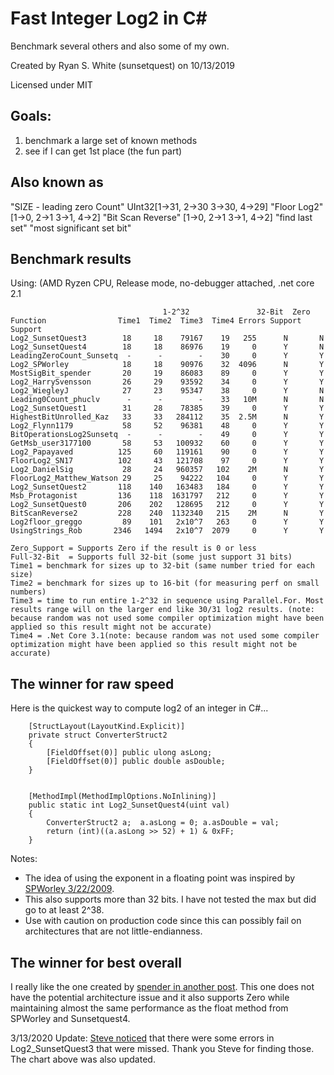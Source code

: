 # Fast Integer Log2 in C#
Benchmark several others and also some of my own.

Created by Ryan S. White (sunsetquest) on 10/13/2019

Licensed under MIT  

## Goals: 
1. benchmark a large set of known methods 
2. see if I can get 1st place (the fun part) 


## Also known as
   "SIZE - leading zero Count"   UInt32[1->31, 2->30 3->30, 4->29]
   "Floor Log2"  [1->0, 2->1 3->1, 4->2]
   "Bit Scan Reverse"  [1->0, 2->1 3->1, 4->2]
   "find last set" 
   "most significant set bit"

## Benchmark results
Using: (AMD Ryzen CPU, Release mode, no-debugger attached, .net core 2.1

                                      1-2^32               32-Bit  Zero 
    Function                Time1  Time2  Time3  Time4 Errors Support Support 
    Log2_SunsetQuest3        18     18    79167    19   255      N       N
    Log2_SunsetQuest4        18     18    86976    19     0      Y       N
    LeadingZeroCount_Sunsetq  -      -        -    30     0      Y       Y
    Log2_SPWorley            18     18    90976    32  4096      N       Y
    MostSigBit_spender       20     19    86083    89     0      Y       Y
    Log2_HarrySvensson       26     29    93592    34     0      Y       Y
    Log2_WiegleyJ            27     23    95347    38     0      Y       N
    Leading0Count_phuclv      -      -        -    33   10M      N       N
    Log2_SunsetQuest1        31     28    78385    39     0      Y       Y
    HighestBitUnrolled_Kaz   33     33   284112    35  2.5M      N       Y
    Log2_Flynn1179           58     52    96381    48     0      Y       Y
    BitOperationsLog2Sunsetq  -      -        -    49     0      Y       Y
    GetMsb_user3177100       58     53   100932    60     0      Y       Y
    Log2_Papayaved          125     60   119161    90     0      Y       Y
    FloorLog2_SN17          102     43   121708    97     0      Y       Y
    Log2_DanielSig           28     24   960357   102    2M      N       Y
    FloorLog2_Matthew_Watson 29     25    94222   104     0      Y       Y
    Log2_SunsetQuest2       118    140   163483   184     0      Y       Y
    Msb_Protagonist         136    118  1631797   212     0      Y       Y
    Log2_SunsetQuest0       206    202   128695   212     0      Y       Y
    BitScanReverse2         228    240  1132340   215    2M      N       Y
    Log2floor_greggo         89    101   2x10^7   263     0      Y       Y
    UsingStrings_Rob       2346   1494   2x10^7  2079     0      Y       Y
        
    Zero_Support = Supports Zero if the result is 0 or less
    Full-32-Bit  = Supports full 32-bit (some just support 31 bits)
    Time1 = benchmark for sizes up to 32-bit (same number tried for each size)
    Time2 = benchmark for sizes up to 16-bit (for measuring perf on small numbers)
    Time3 = time to run entire 1-2^32 in sequence using Parallel.For. Most results range will on the larger end like 30/31 log2 results. (note: because random was not used some compiler optimization might have been applied so this result might not be accurate) 
    Time4 = .Net Core 3.1(note: because random was not used some compiler optimization might have been applied so this result might not be accurate) 

	

## The winner for raw speed
Here is the quickest way to compute log2 of an integer in C#...

        [StructLayout(LayoutKind.Explicit)]
        private struct ConverterStruct2
        {
            [FieldOffset(0)] public ulong asLong;
            [FieldOffset(0)] public double asDouble;
        }


        [MethodImpl(MethodImplOptions.NoInlining)]
        public static int Log2_SunsetQuest4(uint val)
        {
            ConverterStruct2 a;  a.asLong = 0; a.asDouble = val;
            return (int)((a.asLong >> 52) + 1) & 0xFF;
        }
 Notes:
 - The idea of using the exponent in a floating point was inspired by [SPWorley
   3/22/2009][1].  
 - This also supports more than 32 bits. I have not tested the max but did go to at least 2^38. 
 - Use with caution on production code since this can possibly fail on architectures that are not little-endianness.
 
 ## The winner for best overall
I really like the one created by [spender in another post][2]. This one does not have the potential architecture issue and it also supports Zero while maintaining almost the same performance as the float method from SPWorley and Sunsetquest4.

3/13/2020 Update: [Steve noticed][3] that there were some errors in Log2_SunsetQuest3 that were missed. Thank you Steve for finding those.  The chart above was also updated.
 
[1]: https://stackoverflow.com/a/671826/2352507
[2]: https://stackoverflow.com/a/10439333/2352507
[3]: https://github.com/SunsetQuest/Fast-Integer-Log2/issues/1
